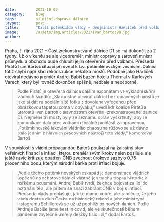 ```yaml
---
date:         2021-10-02
category:     blog
tags:         silniční-doprava dálnice
layout:       post
title:        "Další potěmkiáda vlády – dvojministr Havlíček před volbami slavnostně otevře nedokončený úsek dálnice D1 "
image:        /assets/img/articles/2021/Ivan_bartos99.jpg
author:       
---
```




Praha, 2. října 2021 – Část zrekonstruované dálnice D1 se má dokončit za 2 týdny. Už o víkendu se ale vicepremiér, ministr dopravy a zároveň ministr průmyslu a obchodu bude chlubiti jejím otevřením před volbami. Předseda Pirátů Ivan Bartoš situaci přirovnal k tzv. potěmkinovským vesnicím. Dálnici totiž chybí například rekonstrukce několika mostů. Podobně jako Havlíček otevíral nedávno premiér Andrej Babiš bazén hotelu Thermal v Karlových Varech, který byl rovněž dokončen spěšně, nedbale a neodborně.

> Podle Pirátů je otevřená dálnice dalším exponátem ve výkladní skříni vládních švindlů: „Slavnostně otevírat dálnici bez opravených mostů je jako si dát na sociální sítě fotku z dovolené vyfocenou před obrázkovou tapetou doma v obýváku,” uvedl lídr koalice Pirátů a Starostů Ivan Bartoš o slavnostním otevření ‘zrekonstruované’ dálnice D1. Nejméně tři mosty byly ze seznamu oprav vyškrtnuty, aby se komunikace dala před volbami oficiálně prohlásit za opravenou. „Potěmkinovské lakování vládního chaosu na růžovo se už dávno stalo jedním z hlavních pracovních nástrojů této vlády,” komentoval Bartoš.

V souvislosti s vládní propagandou Bartoš poukázal na žalostný stav veřejných financí a inflaci, kterou premiér svými kroky nejen posiluje, ale ještě navíc kritizuje opatření ČNB zvednout úrokové sazby o 0,75 procentního bodu, kterým národní banka proti inflaci bojuje.

> „Vedle těchto potěmkinovských eskapád je demonstrace vládních úspěchů na nehotové dálnici vlastně jen trochu trapná historka k hořkému pousmání. Andrej Babiš tvrdí, že chce bojovat za lidi do roztrhání těla, ale přitom se snaží zabránit ČNB v boji s inflací. Předseda vlády prohlašuje, jak se máme dobře, ale zamlčuje, že jeho vláda dostala dluh Česka na historický rekord a jeho ministryně instagramu Schillerová se už už poohlíží po nových daních. Podle Andreje Babiše jsme best in covid, ale ve skutečnosti během pandemie zbytečně umřely desítky tisíc lidí,“ dodal Bartoš.
